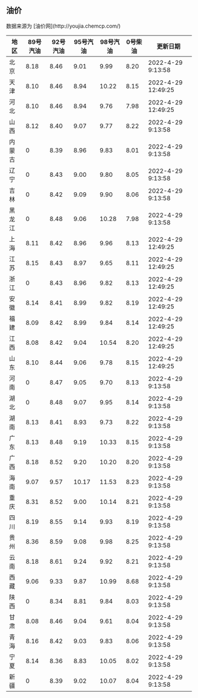 
<!DOCTYPE html>
<html lang="zh-cn">
<head>
<link href="https://cdn.jsdelivr.net/gh/RookieFanzk/link/github.css" rel="stylesheet">
</head>

<body>
<h2>油价</h2>
<p>数据来源为 [油价网](http://youjia.chemcp.com/) </p>
<table>
<thead>
<tr>
<th>地区</th>
<th>89号汽油</th>
<th>92号汽油</th>
<th>95号汽油</th>
<th>98号汽油</th>
<th>0号柴油</th>
<th>更新日期</th>
</tr>
</thead>
<tbody>
<tr>
<td>北京</td>
<td>8.18</td>
<td>8.46</td>
<td>9.01</td>
<td>9.99</td>
<td>8.20</td>
<td>2022-4-29 9:13:58</td>
</tr>
<tr>
<td>天津</td>
<td>8.10</td>
<td>8.46</td>
<td>8.94</td>
<td>10.22</td>
<td>8.15</td>
<td>2022-4-29 12:49:25</td>
</tr>
<tr>
<td>河北</td>
<td>8.10</td>
<td>8.46</td>
<td>8.94</td>
<td>9.76</td>
<td>7.98</td>
<td>2022-4-29 12:49:25</td>
</tr>
<tr>
<td>山西</td>
<td>8.12</td>
<td>8.40</td>
<td>9.07</td>
<td>9.77</td>
<td>8.22</td>
<td>2022-4-29 9:13:58</td>
</tr>
<tr>
<td>内蒙古</td>
<td>0</td>
<td>8.39</td>
<td>8.96</td>
<td>9.83</td>
<td>8.01</td>
<td>2022-4-29 9:13:58</td>
</tr>
<tr>
<td>辽宁</td>
<td>0</td>
<td>8.43</td>
<td>9.00</td>
<td>9.80</td>
<td>8.05</td>
<td>2022-4-29 9:13:58</td>
</tr>
<tr>
<td>吉林</td>
<td>0</td>
<td>8.42</td>
<td>9.09</td>
<td>9.90</td>
<td>8.06</td>
<td>2022-4-29 9:13:58</td>
</tr>
<tr>
<td>黑龙江</td>
<td>0</td>
<td>8.48</td>
<td>9.06</td>
<td>10.28</td>
<td>7.98</td>
<td>2022-4-29 9:13:58</td>
</tr>
<tr>
<td>上海</td>
<td>8.11</td>
<td>8.42</td>
<td>8.96</td>
<td>9.96</td>
<td>8.13</td>
<td>2022-4-29 12:49:25</td>
</tr>
<tr>
<td>江苏</td>
<td>8.15</td>
<td>8.43</td>
<td>8.97</td>
<td>9.65</td>
<td>8.11</td>
<td>2022-4-29 12:49:25</td>
</tr>
<tr>
<td>浙江</td>
<td>0</td>
<td>8.43</td>
<td>8.96</td>
<td>9.82</td>
<td>8.13</td>
<td>2022-4-29 12:49:25</td>
</tr>
<tr>
<td>安徽</td>
<td>8.14</td>
<td>8.41</td>
<td>8.99</td>
<td>9.82</td>
<td>8.19</td>
<td>2022-4-29 12:49:25</td>
</tr>
<tr>
<td>福建</td>
<td>8.09</td>
<td>8.42</td>
<td>8.99</td>
<td>9.84</td>
<td>8.14</td>
<td>2022-4-29 12:49:25</td>
</tr>
<tr>
<td>江西</td>
<td>8.08</td>
<td>8.42</td>
<td>9.04</td>
<td>10.54</td>
<td>8.20</td>
<td>2022-4-29 12:49:25</td>
</tr>
<tr>
<td>山东</td>
<td>8.10</td>
<td>8.44</td>
<td>9.06</td>
<td>9.78</td>
<td>8.15</td>
<td>2022-4-29 12:49:25</td>
</tr>
<tr>
<td>河南</td>
<td>0</td>
<td>8.47</td>
<td>9.05</td>
<td>9.70</td>
<td>8.13</td>
<td>2022-4-29 9:13:58</td>
</tr>
<tr>
<td>湖北</td>
<td>0</td>
<td>8.48</td>
<td>9.07</td>
<td>9.95</td>
<td>8.14</td>
<td>2022-4-29 9:13:58</td>
</tr>
<tr>
<td>湖南</td>
<td>8.13</td>
<td>8.41</td>
<td>8.93</td>
<td>9.73</td>
<td>8.22</td>
<td>2022-4-29 9:13:58</td>
</tr>
<tr>
<td>广东</td>
<td>8.13</td>
<td>8.48</td>
<td>9.19</td>
<td>10.33</td>
<td>8.15</td>
<td>2022-4-29 9:13:58</td>
</tr>
<tr>
<td>广西</td>
<td>8.18</td>
<td>8.52</td>
<td>9.20</td>
<td>10.20</td>
<td>8.20</td>
<td>2022-4-29 9:13:58</td>
</tr>
<tr>
<td>海南</td>
<td>9.07</td>
<td>9.57</td>
<td>10.17</td>
<td>11.53</td>
<td>8.23</td>
<td>2022-4-29 9:13:58</td>
</tr>
<tr>
<td>重庆</td>
<td>8.31</td>
<td>8.52</td>
<td>9.00</td>
<td>10.14</td>
<td>8.21</td>
<td>2022-4-29 9:13:58</td>
</tr>
<tr>
<td>四川</td>
<td>8.19</td>
<td>8.55</td>
<td>9.14</td>
<td>9.93</td>
<td>8.19</td>
<td>2022-4-29 9:13:58</td>
</tr>
<tr>
<td>贵州</td>
<td>8.36</td>
<td>8.59</td>
<td>9.08</td>
<td>9.98</td>
<td>8.25</td>
<td>2022-4-29 9:13:58</td>
</tr>
<tr>
<td>云南</td>
<td>8.18</td>
<td>8.61</td>
<td>9.24</td>
<td>9.92</td>
<td>8.21</td>
<td>2022-4-29 9:13:58</td>
</tr>
<tr>
<td>西藏</td>
<td>9.06</td>
<td>9.33</td>
<td>9.87</td>
<td>10.99</td>
<td>8.68</td>
<td>2022-4-29 9:13:58</td>
</tr>
<tr>
<td>陕西</td>
<td>0</td>
<td>8.34</td>
<td>8.81</td>
<td>9.84</td>
<td>8.03</td>
<td>2022-4-29 9:13:58</td>
</tr>
<tr>
<td>甘肃</td>
<td>8.08</td>
<td>8.46</td>
<td>9.04</td>
<td>9.61</td>
<td>8.04</td>
<td>2022-4-29 9:13:58</td>
</tr>
<tr>
<td>青海</td>
<td>8.16</td>
<td>8.42</td>
<td>9.03</td>
<td>9.83</td>
<td>8.06</td>
<td>2022-4-29 9:13:58</td>
</tr>
<tr>
<td>宁夏</td>
<td>8.14</td>
<td>8.36</td>
<td>8.83</td>
<td>10.05</td>
<td>8.02</td>
<td>2022-4-29 9:13:58</td>
</tr>
<tr>
<td>新疆</td>
<td>0</td>
<td>8.39</td>
<td>9.02</td>
<td>10.07</td>
<td>8.04</td>
<td>2022-4-29 9:13:58</td>
</tr>
</tbody>
</table>
</body>
</html>
